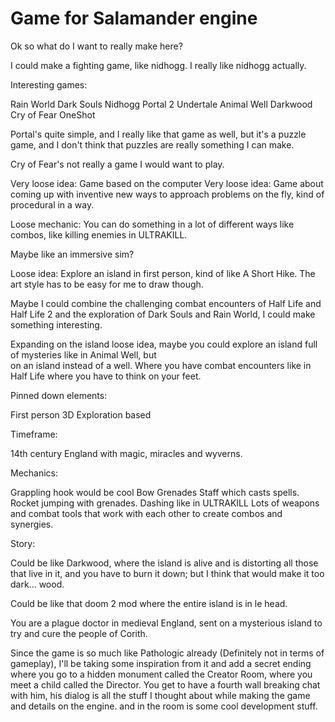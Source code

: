 # Game for Salamander engine

Ok so what do I want to really make here?

I could make a fighting game, like nidhogg. I really like nidhogg actually.

Interesting games:

Rain World
Dark Souls
Nidhogg 
Portal 2
Undertale
Animal Well 
Darkwood 
Cry of Fear
OneShot

Portal's quite simple, and I really like that game as well, but it's a puzzle game, and I don't think
that puzzles are really something I can make.

Cry of Fear's not really a game I would want to play.

Very loose idea: Game based on the computer
Very loose idea: Game about coming up with inventive new ways to approach problems on the fly,
                 kind of procedural in a way.

Loose mechanic: You can do something in a lot of different ways like combos, like killing enemies in ULTRAKILL.

Maybe like an immersive sim?

Loose idea: Explore an island in first person, kind of like A Short Hike. The art style has to be easy for me 
to draw though.

Maybe I could combine the challenging combat encounters of Half Life and Half Life 2 and the exploration of 
Dark Souls and Rain World, I could make something interesting.

Expanding on the island loose idea, maybe you could explore an island full of mysteries like in Animal Well, but  
on an island instead of a well. Where you have combat encounters like in Half Life where you have to think on your 
feet.

Pinned down elements:

First person
3D
Exploration based

Timeframe:

14th century England with magic, miracles and wyverns.

Mechanics:

Grappling hook would be cool
Bow
Grenades
Staff which casts spells.
Rocket jumping with grenades.
Dashing like in ULTRAKILL
Lots of weapons and combat tools that work with each other to create combos and synergies.

Story:

Could be like Darkwood, where the island is alive and is distorting all those that live in it, and you have 
to burn it down; but I think that would make it too dark... wood.

Could be like that doom 2 mod where the entire island is in le head.

You are a plague doctor in medieval England, sent on a mysterious island to try and cure the people of Corith.

Since the game is so much like Pathologic already (Definitely not in terms of gameplay), I'll be taking some inspiration from it and add
a secret ending where you go to a hidden monument called the Creator Room, where you meet a child called the Director.
You get to have a fourth wall breaking chat with him, his dialog is all the stuff I thought about while making the game and details on the 
engine.
and in the room is some cool development stuff.
